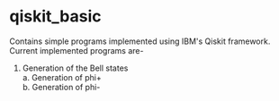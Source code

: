 # qiskit_basic
Contains simple programs implemented using IBM's Qiskit framework.
Current implemented programs are-
1. Generation of the Bell states   
   a. Generation of phi+   
   b. Generation of phi-
